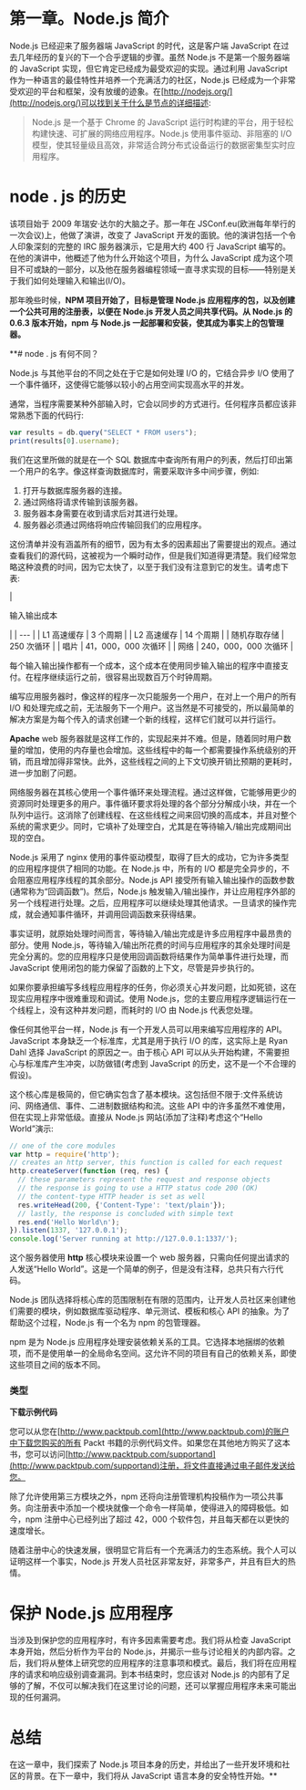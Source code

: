 # 第一章。Node.js 简介

Node.js 已经迎来了服务器端 JavaScript 的时代，这是客户端 JavaScript 在过去几年经历的复兴的下一个合乎逻辑的步骤。虽然 Node.js 不是第一个服务器端的 JavaScript 实现，但它肯定已经成为最受欢迎的实现。通过利用 JavaScript 作为一种语言的最佳特性并培养一个充满活力的社区，Node.js 已经成为一个非常受欢迎的平台和框架，没有放缓的迹象。在[http://nodejs.org/](http://nodejs.org/)可以找到关于什么是节点的详细描述:

> Node.js 是一个基于 Chrome 的 JavaScript 运行时构建的平台，用于轻松构建快速、可扩展的网络应用程序。Node.js 使用事件驱动、非阻塞的 I/O 模型，使其轻量级且高效，非常适合跨分布式设备运行的数据密集型实时应用程序。

# node . js 的历史

该项目始于 2009 年瑞安·达尔的大脑之子。那一年在 JSConf.eu(欧洲每年举行的一次会议)上，他做了演讲，改变了 JavaScript 开发的面貌。他的演讲包括一个令人印象深刻的完整的 IRC 服务器演示，它是用大约 400 行 JavaScript 编写的。在他的演讲中，他概述了他为什么开始这个项目，为什么 JavaScript 成为这个项目不可或缺的一部分，以及他在服务器编程领域一直寻求实现的目标——特别是关于我们如何处理输入和输出(I/O)。

那年晚些时候，**NPM 项目开始了，目标是管理 Node.js 应用程序的包，以及创建一个公共可用的注册表，以便在 Node.js 开发人员之间共享代码。从 Node.js 的 0.6.3 版本开始，npm 与 Node.js 一起部署和安装，使其成为事实上的包管理器。**

 **# node . js 有何不同？

Node.js 与其他平台的不同之处在于它是如何处理 I/O 的，它结合异步 I/O 使用了一个事件循环，这使得它能够以较小的占用空间实现高水平的并发。

通常，当程序需要某种外部输入时，它会以同步的方式进行。任何程序员都应该非常熟悉下面的代码行:

```js
var results = db.query("SELECT * FROM users");
print(results[0].username);
```

我们在这里所做的就是在一个 SQL 数据库中查询所有用户的列表，然后打印出第一个用户的名字。像这样查询数据库时，需要采取许多中间步骤，例如:

1.  打开与数据库服务器的连接。
2.  通过网络将请求传输到该服务器。
3.  服务器本身需要在收到请求后对其进行处理。
4.  服务器必须通过网络将响应传输回我们的应用程序。

这份清单并没有涵盖所有的细节，因为有太多的因素超出了需要提出的观点。通过查看我们的源代码，这被视为一个瞬时动作，但是我们知道得更清楚。我们经常忽略这种浪费的时间，因为它太快了，以至于我们没有注意到它的发生。请考虑下表:

<colgroup><col style="text-align: left"> <col style="text-align: left"></colgroup> 
| 

输入输出成本

 |
| --- |
| L1 高速缓存 | 3 个周期 |
| L2 高速缓存 | 14 个周期 |
| 随机存取存储 | 250 次循环 |
| 唱片 | 41，000，000 次循环 |
| 网络 | 240，000，000 次循环 |

每个输入输出操作都有一个成本，这个成本在使用同步输入输出的程序中直接支付。在程序继续运行之前，很容易出现数百万个时钟周期。

编写应用服务器时，像这样的程序一次只能服务一个用户，在对上一个用户的所有 I/O 和处理完成之前，无法服务下一个用户。这当然是不可接受的，所以最简单的解决方案是为每个传入的请求创建一个新的线程，这样它们就可以并行运行。

**Apache** web 服务器就是这样工作的，实现起来并不难。但是，随着同时用户数量的增加，使用的内存量也会增加。这些线程中的每一个都需要操作系统级别的开销，而且增加得非常快。此外，这些线程之间的上下文切换开销比预期的更耗时，进一步加剧了问题。

网络服务器在其核心使用一个事件循环来处理流程。通过这样做，它能够用更少的资源同时处理更多的用户。事件循环要求将处理的各个部分分解成小块，并在一个队列中运行。这消除了创建线程、在这些线程之间来回切换的高成本，并且对整个系统的需求更少。同时，它填补了处理空白，尤其是在等待输入/输出完成期间出现的空白。

Node.js 采用了 nginx 使用的事件驱动模型，取得了巨大的成功，它为许多类型的应用程序提供了相同的功能。在 Node.js 中，所有的 I/O 都是完全异步的，不会阻塞应用程序线程的其余部分。Node.js API 接受所有输入输出操作的函数参数(通常称为“回调函数”)。然后，Node.js 触发输入/输出操作，并让应用程序外部的另一个线程进行处理。之后，应用程序可以继续处理其他请求。一旦请求的操作完成，就会通知事件循环，并调用回调函数来获得结果。

事实证明，就原始处理时间而言，等待输入/输出完成是许多应用程序中最昂贵的部分。使用 Node.js，等待输入/输出所花费的时间与应用程序的其余处理时间是完全分离的。您的应用程序只是使用回调函数将结果作为简单事件进行处理，而 JavaScript 使用闭包的能力保留了函数的上下文，尽管是异步执行的。

如果你要承担编写多线程应用程序的任务，你必须关心并发问题，比如死锁，这在现实应用程序中很难重现和调试。使用 Node.js，您的主要应用程序逻辑运行在一个线程上，没有这种并发问题，而耗时的 I/O 由 Node.js 代表您处理。

像任何其他平台一样，Node.js 有一个开发人员可以用来编写应用程序的 API。JavaScript 本身缺乏一个标准库，尤其是用于执行 I/O 的库，这实际上是 Ryan Dahl 选择 JavaScript 的原因之一。由于核心 API 可以从头开始构建，不需要担心与标准库产生冲突，以防做错(考虑到 JavaScript 的历史，这不是一个不合理的假设)。

这个核心库是极简的，但它确实包含了基本模块。这包括但不限于:文件系统访问、网络通信、事件、二进制数据结构和流。这些 API 中的许多虽然不难使用，但在实现上非常低级。直接从 Node.js 网站(添加了注释)考虑这个“Hello World”演示:

```js
// one of the core modules
var http = require('http');
// creates an http server, this function is called for each request
http.createServer(function (req, res) {
  // these parameters represent the request and response objects
  // the response is going to use a HTTP status code 200 (OK)
  // the content-type HTTP header is set as well
  res.writeHead(200, {'Content-Type': 'text/plain'});
  // lastly, the response is concluded with simple text
  res.end('Hello World\n');
}).listen(1337, '127.0.0.1');
console.log('Server running at http://127.0.0.1:1337/');
```

这个服务器使用 **http** 核心模块来设置一个 web 服务器，只需向任何提出请求的人发送“Hello World”。这是一个简单的例子，但是没有注释，总共只有六行代码。

Node.js 团队选择将核心库的范围限制在有限的范围内，让开发人员社区来创建他们需要的模块，例如数据库驱动程序、单元测试、模板和核心 API 的抽象。为了帮助这个过程，Node.js 有一个名为 npm 的包管理器。

npm 是为 Node.js 应用程序处理安装依赖关系的工具。它选择本地捆绑的依赖项，而不是使用单一的全局命名空间。这允许不同的项目有自己的依赖关系，即使这些项目之间的版本不同。

### 类型

**下载示例代码**

您可以从您在[http://www.packtpub.com](http://www.packtpub.com)的账户中下载您购买的所有 Packt 书籍的示例代码文件。如果您在其他地方购买了这本书，您可以访问[http://www.packtpub.com/supportand](http://www.packtpub.com/supportand)注册，将文件直接通过电子邮件发送给您。

除了允许使用第三方模块之外，npm 还将向注册管理机构投稿作为一项公共事务。向注册表中添加一个模块就像一个命令一样简单，使得进入的障碍极低。如今，npm 注册中心已经列出了超过 42，000 个软件包，并且每天都在以更快的速度增长。

随着注册中心的快速发展，很明显它背后有一个充满活力的生态系统。我个人可以证明这样一个事实，Node.js 开发人员社区非常友好，非常多产，并且有巨大的热情。

# 保护 Node.js 应用程序

当涉及到保护您的应用程序时，有许多因素需要考虑。我们将从检查 JavaScript 本身开始，然后分析作为平台的 Node.js，并揭示一些与讨论相关的内部内容。之后，我们将从整体上研究您的应用程序的注意事项和模式。最后，我们将在应用程序的请求和响应级别调查漏洞。到本书结束时，您应该对 Node.js 的内部有了足够的了解，不仅可以解决我们在这里讨论的问题，还可以掌握应用程序未来可能出现的任何漏洞。

# 总结

在这一章中，我们探索了 Node.js 项目本身的历史，并给出了一些开发环境和社区的背景。在下一章中，我们将从 JavaScript 语言本身的安全特性开始。**